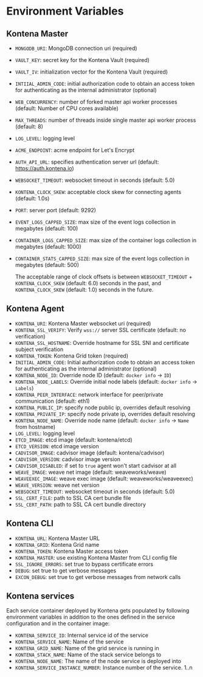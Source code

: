 # Environment Variables

## Kontena Master

- `MONGODB_URI`: MongoDB connection uri (required)
- `VAULT_KEY`: secret key for the Kontena Vault (required)
- `VAULT_IV`: initialization vector for the Kontena Vault (required)
- `INTIIAL_ADMIN_CODE`: initial authorization code to obtain an access token for authenticating as the internal administrator (optional)
- `WEB_CONCURRENCY`: number of forked master api worker processes (default: Number of CPU cores available)
- `MAX_THREADS`: number of threads inside single master api worker process (default: 8)
- `LOG_LEVEL`: logging level
- `ACME_ENDPOINT`: acme endpoint for Let's Encrypt
- `AUTH_API_URL`: specifies authentication server url (default: https://auth.kontena.io)
- `WEBSOCKET_TIMEOUT`: websocket timeout in seconds (default: 5.0)
- `KONTENA_CLOCK_SKEW`: acceptable clock skew for connecting agents (default: 1.0s)
- `PORT`: server port (default: 9292)
- `EVENT_LOGS_CAPPED_SIZE`: max size of the event logs collection in megabytes (default: 100)
- `CONTAINER_LOGS_CAPPED_SIZE`: max size of the container logs collection in megabytes (default: 1000)
- `CONTAINER_STATS_CAPPED_SIZE`: max size of the event logs collection in megabytes (default: 500)

  The acceptable range of clock offsets is between `WEBSOCKET_TIMEOUT` + `KONTENA_CLOCK_SKEW` (default: 6.0) seconds in the past, and `KONTENA_CLOCK_SKEW` (default: 1.0) seconds in the future.

## Kontena Agent

- `KONTENA_URI`: Kontena Master websocket uri (required)
- `KONTENA_SSL_VERIFY`: Verify `wss://` server SSL certificate (default: no verification)
- `KONTENA_SSL_HOSTNAME`: Override hostname for SSL SNI and certificate subject verification
- `KONTENA_TOKEN`: Kontena Grid token (required)
- `INITIAL_ADMIN_CODE`: Initial authorization code to obtain an access token for authenticating as the internal administrator (optional)
- `KONTENA_NODE_ID`: Override node ID (default: `docker info` -> `ID`)
- `KONTENA_NODE_LABELS`: Override initial node labels (default: `docker info` -> `Labels`)
- `KONTENA_PEER_INTERFACE`: network interface for peer/private communication (default: eth1)
- `KONTENA_PUBLIC_IP`: specify node public ip, overrides default resolving
- `KONTENA_PRIVATE_IP`: specify node private ip, overrides default resolving
- `KONTENA_NODE_NAME`: Override node name (default: `docker info` -> `Name` from hostname)
- `LOG_LEVEL`: logging level
- `ETCD_IMAGE`: etcd image (default: kontena/etcd)
- `ETCD_VERSION`: etcd image version
- `CADVISOR_IMAGE`: cadvisor image (default: kontena/cadvisor)
- `CADVISOR_VERSION`: cadvisor image version
- `CADVISOR_DISABLED`: if set to `true` agent won't start cadvisor at all
- `WEAVE_IMAGE`: weave net image (default: weaveworks/weave)
- `WEAVEEXEC_IMAGE`: weave exec image (default: weaveworks/weaveexec)
- `WEAVE_VERSION`: weave net version
- `WEBSOCKET_TIMEOUT`: websocket timeout in seconds (default: 5.0)
- `SSL_CERT_FILE`: path to SSL CA cert bundle file
- `SSL_CERT_PATH`: path to SSL CA cert bundle directory

## Kontena CLI

- `KONTENA_URL`: Kontena Master URL
- `KONTENA_GRID`: Kontena Grid name
- `KONTENA_TOKEN`: Kontena Master access token
- `KONTENA_MASTER`: use existing Kontena Master from CLI config file
- `SSL_IGNORE_ERRORS`: set true to bypass certificate errors
- `DEBUG`: set true to get verbose messages
- `EXCON_DEBUG`: set true to get verbose messages from network calls

## Kontena services

Each service container deployed by Kontena gets populated by following environment variables in addition to the ones defined in the service configuration and in the container image:

- `KONTENA_SERVICE_ID`: Internal service id of the service
- `KONTENA_SERVICE_NAME`: Name of the service
- `KONTENA_GRID_NAME`: Name of the grid service is running in
- `KONTENA_STACK_NAME`: Name of the stack service belongs to
- `KONTENA_NODE_NAME`: The name of the node service is deployed into
- `KONTENA_SERVICE_INSTANCE_NUMBER`: Instance number of the service. 1..n
